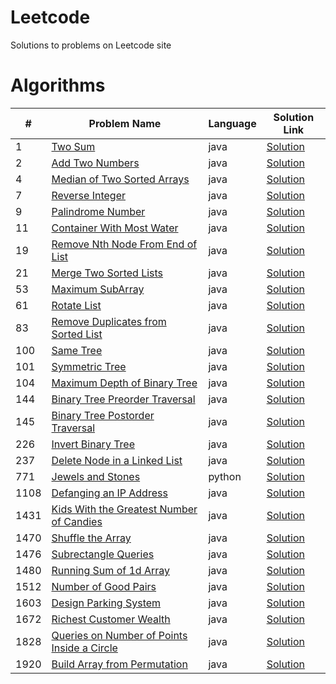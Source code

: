 # Leetcode
Solutions to problems on Leetcode site

# Algorithms

| #    | Problem Name                                                                                                              | Language | Solution Link                                                      |
|------|---------------------------------------------------------------------------------------------------------------------------|----------|--------------------------------------------------------------------|
| 1    | [Two Sum](https://leetcode.com/problems/two-sum/)                                                                         | java     | [Solution](./Algorithms/TwoSum.java)                               |
| 2    | [Add Two Numbers](https://leetcode.com/problems/add-two-numbers/)                                                         | java     | [Solution](./Algorithms/AddTwoNumbers.java)                        |
| 4    | [Median of Two Sorted Arrays](https://leetcode.com/problems/median-of-two-sorted-arrays/)                                 | java     | [Solution](./Algorithms/MedianOfTwoSortedArrays.java)              |
| 7    | [Reverse Integer](https://leetcode.com/problems/reverse-integer/)                                                         | java     | [Solution](./Algorithms/ReverseInteger.java)                       |
| 9    | [Palindrome Number](https://leetcode.com/problems/palindrome-number/)                                                     | java     | [Solution](./Algorithms/PalindromeNumber.java)                     |
| 11   | [Container With Most Water](https://leetcode.com/problems/container-with-most-water/)                                     | java     | [Solution](./Algorithms/ContainerWithMostWater.java)               |
| 19   | [Remove Nth Node From End of List](https://leetcode.com/problems/remove-nth-node-from-end-of-list/)                       | java     | [Solution](./Algorithms/RemoveNthNodeFromEndofList.java)           |
| 21   | [Merge Two Sorted Lists](https://leetcode.com/problems/merge-two-sorted-lists/)                                           | java     | [Solution](./Algorithms/MergeTwoSortedLists.java)                  |
| 53   | [Maximum SubArray](https://leetcode.com/problems/maximum-subarray/description/)                                           | java     | [Solution](./Algorithms/MaxSubArray.java)                          |
| 61   | [Rotate List](https://leetcode.com/problems/rotate-list/)                                                                 | java     | [Solution](./Algorithms/RotateList.java)                           |
| 83   | [Remove Duplicates from Sorted List](https://leetcode.com/problems/remove-duplicates-from-sorted-list/)                   | java     | [Solution](./Algorithms/RemoveDuplicatesfromSortedList.java)       |
| 100  | [Same Tree](https://leetcode.com/problems/same-tree/)                                                                     | java     | [Solution](./Algorithms/SameTree.java)                             |
| 101 | [Symmetric Tree](https://leetcode.com/problems/symmetric-tree/description/)                                              | java     | [Solution](./Algorithms/SymmetricTree.java)                        |
| 104  | [Maximum Depth of Binary Tree](https://leetcode.com/problems/maximum-depth-of-binary-tree/)                               | java     | [Solution](./Algorithms/MaximumDepthofBinaryTree.java)             |
| 144  | [Binary Tree Preorder Traversal](https://leetcode.com/problems/binary-tree-preorder-traversal/)                           | java     | [Solution](./Algorithms/BinaryTreePreorderTraversal.java)          |
| 145  | [Binary Tree Postorder Traversal](https://leetcode.com/problems/binary-tree-postorder-traversal/)                         | java     | [Solution](./Algorithms/BinaryTreePostorderTraversal.java)         |
| 226 | [Invert Binary Tree](https://leetcode.com/problems/invert-binary-tree/description/) | java | [Solution](./Algorithms/InvertBinaryTree.java)                     |
| 237  | [Delete Node in a Linked List](https://leetcode.com/problems/delete-node-in-a-linked-list/)                               | java     | [Solution](./Algorithms/DeleteNodeinaLinkedList.java)              |
| 771  | [Jewels and Stones](https://leetcode.com/problems/jewels-and-stones/)                                                     | python   | [Solution](./Algorithms/JewelsandStones.py)                        |
| 1108 | [Defanging an IP Address](https://leetcode.com/problems/defanging-an-ip-address/)                                         | java     | [Solution](./Algorithms/DefanginganIPAddress.java)                 |
| 1431 | [Kids With the Greatest Number of Candies](https://leetcode.com/problems/kids-with-the-greatest-number-of-candies/)       | java     | [Solution](./Algorithms/KidsWiththeGreatestNumberofCandies.java)   |
| 1470 | [Shuffle the Array](https://leetcode.com/problems/shuffle-the-array/)                                                     | java     | [Solution](./Algorithms/ShuffletheArray.java)                      |
| 1476 | [Subrectangle Queries](https://leetcode.com/problems/subrectangle-queries/)                                               | java     | [Solution](./Algorithms/SubrectangleQueries.java)                  |
| 1480 | [Running Sum of 1d Array](https://leetcode.com/problems/running-sum-of-1d-array/)                                         | java     | [Solution](./Algorithms/RunningSumof1dArray.java)                  |
| 1512 | [Number of Good Pairs](https://leetcode.com/problems/number-of-good-pairs/)                                               | java     | [Solution](./Algorithms/NumberofGoodPairs.java)                    |
| 1603 | [Design Parking System](https://leetcode.com/problems/design-parking-system/)                                             | java     | [Solution](./Algorithms/DesignParkingSystem.java)                  |
| 1672 | [Richest Customer Wealth](https://leetcode.com/problems/richest-customer-wealth/)                                         | java     | [Solution](./Algorithms/RichestCustomerWealth.java)                |
| 1828 | [Queries on Number of Points Inside a Circle](https://leetcode.com/problems/queries-on-number-of-points-inside-a-circle/) | java     | [Solution](./Algorithms/QueriesonNumberofPointsInsideaCircle.java) |
| 1920 | [Build Array from Permutation](https://leetcode.com/problems/build-array-from-permutation/)                               | java     | [Solution](./Algorithms/BuildArrayfromPermutation.java)            |





